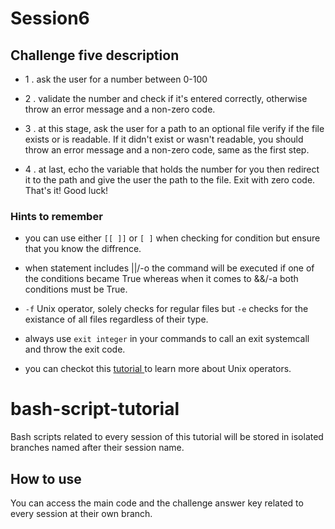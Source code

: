 # Session6

## Challenge five description

- 1 . ask the user for a number between 0-100
- 2 . validate the number and check if it's entered correctly, otherwise throw an error message and a non-zero code.

- 3 . at this stage, ask the user for a path to an optional file
  verify if the file exists or is readable. If it didn't exist or wasn't readable, you should throw an error message and a non-zero code, same as the first step.
- 4 . at last, echo the variable that holds the number for you then redirect it to the path and give the user the path to the file. Exit with zero code. That's it! Good luck!

### Hints to remember

- you can use either `[[ ]]` or `[ ]` when checking for condition but ensure that you know the diffrence.

- when statement includes ||/-o the command will be executed if one of the conditions became True whereas when it comes to &&/-a both conditions must be True.

- `-f` Unix operator, solely checks for regular files but `-e` checks for the existance of all files regardless of their type.

- always use `exit integer` in your commands to call an exit systemcall and throw the exit code.

- you can checkot this [tutorial ](https://www.tutorialspoint.com/unix/unix-basic-operators.htm#)to learn more about Unix operators.

# bash-script-tutorial

Bash scripts related to every session of this tutorial will be stored in isolated branches named after their session name.

## How to use

You can access the main code and the challenge answer key related to every session at their own branch.
